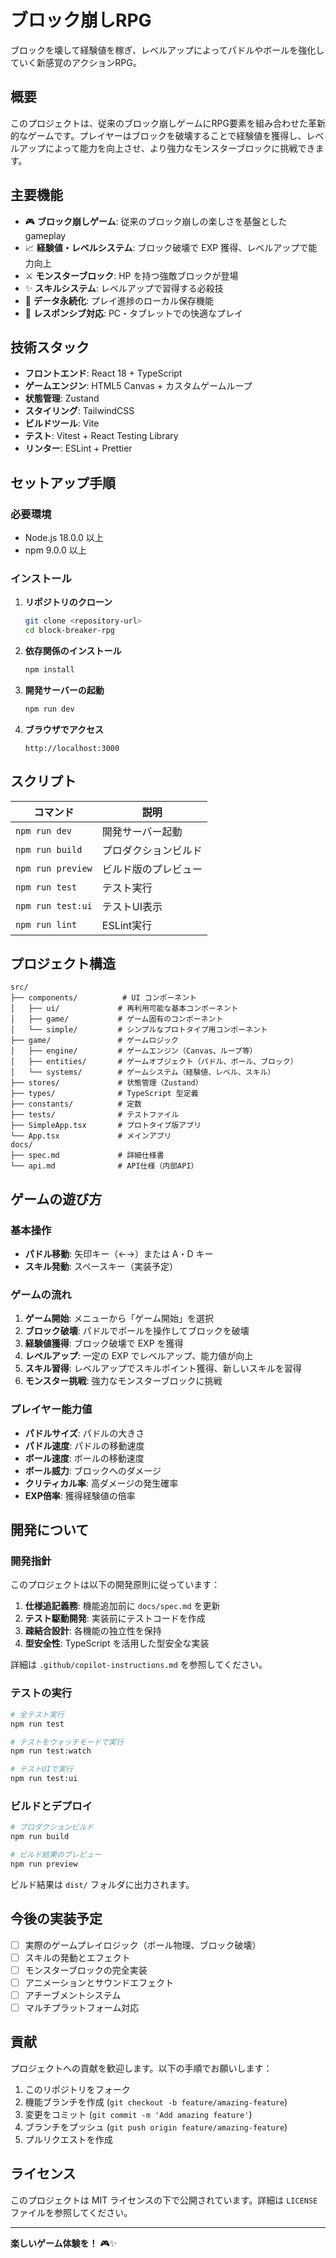 # ブロック崩しRPG

ブロックを壊して経験値を稼ぎ、レベルアップによってパドルやボールを強化していく新感覚のアクションRPG。

## 概要

このプロジェクトは、従来のブロック崩しゲームにRPG要素を組み合わせた革新的なゲームです。プレイヤーはブロックを破壊することで経験値を獲得し、レベルアップによって能力を向上させ、より強力なモンスターブロックに挑戦できます。

## 主要機能

- 🎮 **ブロック崩しゲーム**: 従来のブロック崩しの楽しさを基盤とした gameplay
- 📈 **経験値・レベルシステム**: ブロック破壊で EXP 獲得、レベルアップで能力向上
- ⚔️ **モンスターブロック**: HP を持つ強敵ブロックが登場
- ✨ **スキルシステム**: レベルアップで習得する必殺技
- 💾 **データ永続化**: プレイ進捗のローカル保存機能
- 📱 **レスポンシブ対応**: PC・タブレットでの快適なプレイ

## 技術スタック

- **フロントエンド**: React 18 + TypeScript
- **ゲームエンジン**: HTML5 Canvas + カスタムゲームループ
- **状態管理**: Zustand
- **スタイリング**: TailwindCSS
- **ビルドツール**: Vite
- **テスト**: Vitest + React Testing Library
- **リンター**: ESLint + Prettier

## セットアップ手順

### 必要環境

- Node.js 18.0.0 以上
- npm 9.0.0 以上

### インストール

1. **リポジトリのクローン**
   ```bash
   git clone <repository-url>
   cd block-breaker-rpg
   ```

2. **依存関係のインストール**
   ```bash
   npm install
   ```

3. **開発サーバーの起動**
   ```bash
   npm run dev
   ```

4. **ブラウザでアクセス**
   ```
   http://localhost:3000
   ```

## スクリプト

| コマンド | 説明 |
|---------|------|
| `npm run dev` | 開発サーバー起動 |
| `npm run build` | プロダクションビルド |
| `npm run preview` | ビルド版のプレビュー |
| `npm run test` | テスト実行 |
| `npm run test:ui` | テストUI表示 |
| `npm run lint` | ESLint実行 |

## プロジェクト構造

```
src/
├── components/          # UI コンポーネント
│   ├── ui/             # 再利用可能な基本コンポーネント
│   ├── game/           # ゲーム固有のコンポーネント
│   └── simple/         # シンプルなプロトタイプ用コンポーネント
├── game/               # ゲームロジック
│   ├── engine/         # ゲームエンジン（Canvas、ループ等）
│   ├── entities/       # ゲームオブジェクト（パドル、ボール、ブロック）
│   └── systems/        # ゲームシステム（経験値、レベル、スキル）
├── stores/             # 状態管理（Zustand）
├── types/              # TypeScript 型定義
├── constants/          # 定数
├── tests/              # テストファイル
├── SimpleApp.tsx       # プロトタイプ版アプリ
└── App.tsx             # メインアプリ
docs/
├── spec.md             # 詳細仕様書
└── api.md              # API仕様（内部API）
```

## ゲームの遊び方

### 基本操作

- **パドル移動**: 矢印キー（←→）または A・D キー
- **スキル発動**: スペースキー（実装予定）

### ゲームの流れ

1. **ゲーム開始**: メニューから「ゲーム開始」を選択
2. **ブロック破壊**: パドルでボールを操作してブロックを破壊
3. **経験値獲得**: ブロック破壊で EXP を獲得
4. **レベルアップ**: 一定の EXP でレベルアップ、能力値が向上
5. **スキル習得**: レベルアップでスキルポイント獲得、新しいスキルを習得
6. **モンスター挑戦**: 強力なモンスターブロックに挑戦

### プレイヤー能力値

- **パドルサイズ**: パドルの大きさ
- **パドル速度**: パドルの移動速度
- **ボール速度**: ボールの移動速度
- **ボール威力**: ブロックへのダメージ
- **クリティカル率**: 高ダメージの発生確率
- **EXP倍率**: 獲得経験値の倍率

## 開発について

### 開発指針

このプロジェクトは以下の開発原則に従っています：

1. **仕様追記義務**: 機能追加前に `docs/spec.md` を更新
2. **テスト駆動開発**: 実装前にテストコードを作成
3. **疎結合設計**: 各機能の独立性を保持
4. **型安全性**: TypeScript を活用した型安全な実装

詳細は `.github/copilot-instructions.md` を参照してください。

### テストの実行

```bash
# 全テスト実行
npm run test

# テストをウォッチモードで実行
npm run test:watch

# テストUIで実行
npm run test:ui
```

### ビルドとデプロイ

```bash
# プロダクションビルド
npm run build

# ビルド結果のプレビュー
npm run preview
```

ビルド結果は `dist/` フォルダに出力されます。

## 今後の実装予定

- [ ] 実際のゲームプレイロジック（ボール物理、ブロック破壊）
- [ ] スキルの発動とエフェクト
- [ ] モンスターブロックの完全実装
- [ ] アニメーションとサウンドエフェクト
- [ ] アチーブメントシステム
- [ ] マルチプラットフォーム対応

## 貢献

プロジェクトへの貢献を歓迎します。以下の手順でお願いします：

1. このリポジトリをフォーク
2. 機能ブランチを作成 (`git checkout -b feature/amazing-feature`)
3. 変更をコミット (`git commit -m 'Add amazing feature'`)
4. ブランチをプッシュ (`git push origin feature/amazing-feature`)
5. プルリクエストを作成

## ライセンス

このプロジェクトは MIT ライセンスの下で公開されています。詳細は `LICENSE` ファイルを参照してください。

---

**楽しいゲーム体験を！** 🎮✨